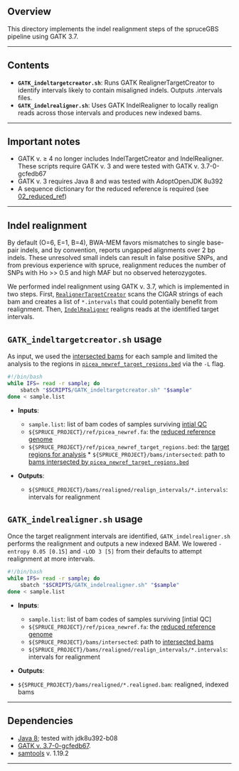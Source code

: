 ## Overview

This directory implements the indel realignment steps of the spruceGBS pipeline using GATK 3.7.

---

## Contents

* **`GATK_indeltargetcreator.sh`**: Runs GATK RealignerTargetCreator to identify intervals likely to contain misaligned indels. Outputs .intervals files.
* **`GATK_indelrealigner.sh`**: Uses GATK IndelRealigner to locally realign reads across those intervals and produces new indexed bams.
  
---

## Important notes

* GATK v. ≥ 4 no longer includes IndelTargetCreator and IndelRealigner. These scripts require GATK v. 3 and were tested with GATK v. 3.7-0-gcfedb67
* GATK v. 3 requires Java 8 and was tested with AdoptOpenJDK 8u392
* A sequence dictionary for the reduced reference is required (see [02_reduced_ref](https://github.com/lxsllvn/spruceGBS/tree/main/02_reduced_ref))

---

## Indel realignment

By default (O=6, E=1, B=4), BWA-MEM favors mismatches to single base-pair indels, and by convention, reports ungapped alignments over 2 bp indels. These unresolved small indels can result in false positive SNPs, and from previous experience with spruce, realignment reduces the number of SNPs with Ho >> 0.5 and high MAF but no observed heterozygotes. 

We performed indel realignment using GATK v. 3.7, which is implemented in two steps. First, [`RealignerTargetCreator`](https://github.com/broadgsa/gatk-protected/blob/master/public/gatk-tools-public/src/main/java/org/broadinstitute/gatk/tools/walkers/indels/RealignerTargetCreator.java#L171) scans the CIGAR strings of each bam and creates a list of `*.intervals` that could potentially benefit from realignment. Then, [`IndelRealigner`](https://github.com/broadgsa/gatk-protected/blob/master/public/gatk-tools-public/src/main/java/org/broadinstitute/gatk/tools/walkers/indels/IndelRealigner.java) realigns reads at the identified target intervals.

## **`GATK_indeltargetcreator.sh`** usage

As input, we used the [intersected bams](https://github.com/lxsllvn/spruceGBS/tree/main/02_reduced_ref) for each sample and limited the analysis to the regions in [`picea_newref_target_regions.bed`](https://github.com/lxsllvn/spruceGBS/tree/main/02_reduced_ref) via the `-L` flag. 

```bash
#!/bin/bash
while IFS= read -r sample; do
    sbatch "$SCRIPTS/GATK_indeltargetcreator.sh" "$sample"
done < sample.list
```

* **Inputs**:
    *  `sample.list`: list of bam codes of samples surviving [intial QC](https://github.com/lxsllvn/spruceGBS/tree/main/03_initial_qc)
     *  `${SPRUCE_PROJECT}/ref/picea_newref.fa`: the [reduced reference genome](https://github.com/lxsllvn/spruceGBS/tree/main/02_reduced_ref)
     * `${SPRUCE_PROJECT}/ref/picea_newref_target_regions.bed`: the [target regions for analysis](https://github.com/lxsllvn/spruceGBS/tree/main/02_reduced_ref) 
      * `${SPRUCE_PROJECT}/bams/intersected`: path to [bams intersected by `picea_newref_target_regions.bed`](https://github.com/lxsllvn/spruceGBS/tree/main/02_reduced_ref) 

* **Outputs**:
    * `${SPRUCE_PROJECT}/bams/realigned/realign_intervals/*.intervals`: intervals for realignment 

## **`GATK_indelrealigner.sh`** usage

Once the target realignment intervals are identified, `GATK_indelrealigner.sh` performs the realignment and outputs a new indexed BAM. We lowered `-entropy 0.05 [0.15]` and `-LOD 3 [5]` from their defaults to attempt realignment at more intervals.

```bash
#!/bin/bash
while IFS= read -r sample; do
    sbatch "$SCRIPTS/GATK_indelrealigner.sh" "$sample"
done < sample.list
```

* **Inputs**:
    *  `sample.list`: list of bam codes of samples surviving [intial QC]
    *  `${SPRUCE_PROJECT}/ref/picea_newref.fa`: the [reduced reference genome](https://github.com/lxsllvn/spruceGBS/tree/main/02_reduced_ref)
    * `${SPRUCE_PROJECT}/bams/intersected`: path to [intersected bams](https://github.com/lxsllvn/spruceGBS/tree/main/02_reduced_ref) 
    * `${SPRUCE_PROJECT}/bams/realigned/realign_intervals/*.intervals`: intervals for realignment

* **Outputs**:
 * `${SPRUCE_PROJECT}/bams/realigned/*.realigned.bam`: realigned, indexed bams

---

## Dependencies

* [Java 8](https://github.com/adoptium/temurin8-binaries/releases); tested with jdk8u392-b08
* [GATK v. 3.7-0-gcfedb67](https://console.cloud.google.com/storage/browser/gatk-software/package-archive/gatk;tab=objects?pli=1&prefix=&forceOnObjectsSortingFiltering=false). 
* [samtools](https://www.htslib.org/) v. 1.19.2

---


